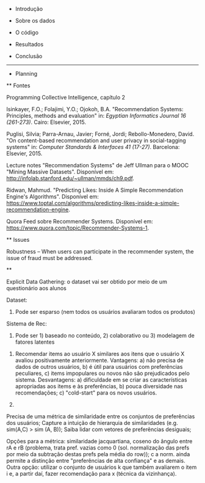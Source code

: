 
* Introdução

* Sobre os dados

* O código

* Resultados

* Conclusão
  

--------------------

* Planning
  
** Fontes

Programming Collective Intelligence, capítulo 2

Isinkayer, F.O.; Folajimi, Y.O.; Ojokoh, B.A. "Recommendation Systems: Principles, methods and evaluation" in: *Egyptian Informatics Journal 16 (261-273)*. Cairo: Elsevier, 2015.

Puglisi, Silvia; Parra-Arnau, Javier; Forné, Jordi; Rebollo-Monedero, David. "On content-based recommendation and user privacy in social-tagging systems" in: *Computer Standards & Interfaces 41 (17-27)*. Barcelona: Elsevier, 2015.

Lecture notes "Recommendation Systems" de Jeff Ullman para o MOOC "Mining Massive Datasets". Disponível em: <http://infolab.stanford.edu/~ullman/mmds/ch9.pdf>.

Ridwan, Mahmud. "Predicting Likes: Inside A Simple Recommendation Engine's Algorithms". Disponível em: <https://www.toptal.com/algorithms/predicting-likes-inside-a-simple-recommendation-engine>.

Quora Feed sobre Recommender Systems. Disponível em: <https://www.quora.com/topic/Recommender-Systems-1>.

** Issues

Robustness – When users can participate in the recommender system, the issue of fraud must be addressed.

** 

Explicit Data Gathering: o dataset vai ser obtido por meio de um questionário aos alunos

Dataset: 
1. Pode ser esparso (nem todos os usuários avaliaram todos os produtos)


Sistema de Rec:
1. Pode ser 1) baseado no conteúdo, 2) colaborativo ou 3) modelagem de fatores latentes

1) Recomendar items ao usuário X similares aos itens que o usuário X avaliou positivamente anteriormente. Vantagens: a) não precisa de dados de outros usuários, b) é útil para usuários com preferências peculiares, c) items impopulares ou novos não são prejudicados pelo sistema. Desvantagens: a) dificuldade em se criar as características apropriadas aos items e às preferências, b) pouca diversidade nas recomendações; c) "cold-start" para os novos usuários.

2)

Precisa de uma métrica de similaridade entre os conjuntos de preferências dos usuários; Capture a intuição de hierarquia de similaridades (e.g. sim(A,C) > sim (A, B)); Saiba lidar com vetores de preferências desiguais;

Opções para a métrica: similaridade jacquartiana, coseno do ângulo entre rA e rB (problema, trata pref. vazias como 0 (sol. normalização das prefs por meio da subtração destas prefs pela média do row)); c a norm. ainda permite a distinção entre "preferências de alta confiança" e as demais. Outra opção: utilizar o conjunto de usuários k que também avaliarem o item i e, a partir daí, fazer recomendação para x (técnica da vizinhança). 

